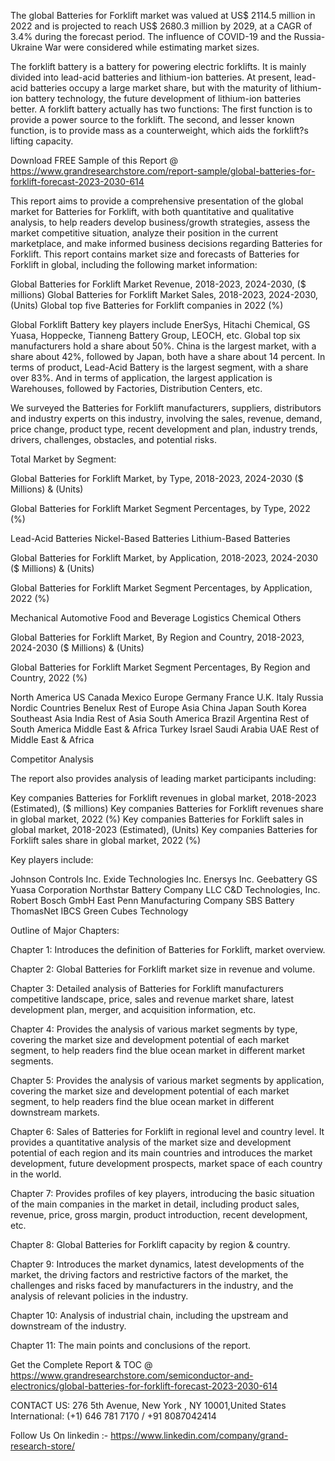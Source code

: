 
The global Batteries for Forklift market was valued at US$ 2114.5 million in 2022 and is projected to reach US$ 2680.3 million by 2029, at a CAGR of 3.4% during the forecast period. The influence of COVID-19 and the Russia-Ukraine War were considered while estimating market sizes.

The forklift battery is a battery for powering electric forklifts. It is mainly divided into lead-acid batteries and lithium-ion batteries. At present, lead-acid batteries occupy a large market share, but with the maturity of lithium-ion battery technology, the future development of lithium-ion batteries better. A forklift battery actually has two functions: The first function is to provide a power source to the forklift. The second, and lesser known function, is to provide mass as a counterweight, which aids the forklift?s lifting capacity.

Download FREE Sample of this Report @ https://www.grandresearchstore.com/report-sample/global-batteries-for-forklift-forecast-2023-2030-614

This report aims to provide a comprehensive presentation of the global market for Batteries for Forklift, with both quantitative and qualitative analysis, to help readers develop business/growth strategies, assess the market competitive situation, analyze their position in the current marketplace, and make informed business decisions regarding Batteries for Forklift. This report contains market size and forecasts of Batteries for Forklift in global, including the following market information:

Global Batteries for Forklift Market Revenue, 2018-2023, 2024-2030, ($ millions)
Global Batteries for Forklift Market Sales, 2018-2023, 2024-2030, (Units)
Global top five Batteries for Forklift companies in 2022 (%)

Global Forklift Battery key players include EnerSys, Hitachi Chemical, GS Yuasa, Hoppecke, Tianneng Battery Group, LEOCH, etc. Global top six manufacturers hold a share about 50%. China is the largest market, with a share about 42%, followed by Japan, both have a share about 14 percent. In terms of product, Lead-Acid Battery is the largest segment, with a share over 83%. And in terms of application, the largest application is Warehouses, followed by Factories, Distribution Centers, etc.

We surveyed the Batteries for Forklift manufacturers, suppliers, distributors and industry experts on this industry, involving the sales, revenue, demand, price change, product type, recent development and plan, industry trends, drivers, challenges, obstacles, and potential risks.

Total Market by Segment:

Global Batteries for Forklift Market, by Type, 2018-2023, 2024-2030 ($ Millions) & (Units)

Global Batteries for Forklift Market Segment Percentages, by Type, 2022 (%)

Lead-Acid Batteries
Nickel-Based Batteries
Lithium-Based Batteries

Global Batteries for Forklift Market, by Application, 2018-2023, 2024-2030 ($ Millions) & (Units)

Global Batteries for Forklift Market Segment Percentages, by Application, 2022 (%)

Mechanical
Automotive
Food and Beverage
Logistics
Chemical
Others

Global Batteries for Forklift Market, By Region and Country, 2018-2023, 2024-2030 ($ Millions) & (Units)

Global Batteries for Forklift Market Segment Percentages, By Region and Country, 2022 (%)

North America
US
Canada
Mexico
Europe
Germany
France
U.K.
Italy
Russia
Nordic Countries
Benelux
Rest of Europe
Asia
China
Japan
South Korea
Southeast Asia
India
Rest of Asia
South America
Brazil
Argentina
Rest of South America
Middle East & Africa
Turkey
Israel
Saudi Arabia
UAE
Rest of Middle East & Africa

Competitor Analysis

The report also provides analysis of leading market participants including:

Key companies Batteries for Forklift revenues in global market, 2018-2023 (Estimated), ($ millions)
Key companies Batteries for Forklift revenues share in global market, 2022 (%)
Key companies Batteries for Forklift sales in global market, 2018-2023 (Estimated), (Units)
Key companies Batteries for Forklift sales share in global market, 2022 (%)

Key players include:

Johnson Controls Inc.
Exide Technologies Inc.
Enersys Inc.
Geebattery
GS Yuasa Corporation
Northstar Battery Company LLC
C&D Technologies, Inc.
Robert Bosch GmbH
East Penn Manufacturing Company
SBS Battery
ThomasNet
IBCS
Green Cubes Technology

Outline of Major Chapters:

Chapter 1: Introduces the definition of Batteries for Forklift, market overview.

Chapter 2: Global Batteries for Forklift market size in revenue and volume.

Chapter 3: Detailed analysis of Batteries for Forklift manufacturers competitive landscape, price, sales and revenue market share, latest development plan, merger, and acquisition information, etc.

Chapter 4: Provides the analysis of various market segments by type, covering the market size and development potential of each market segment, to help readers find the blue ocean market in different market segments.

Chapter 5: Provides the analysis of various market segments by application, covering the market size and development potential of each market segment, to help readers find the blue ocean market in different downstream markets.

Chapter 6: Sales of Batteries for Forklift in regional level and country level. It provides a quantitative analysis of the market size and development potential of each region and its main countries and introduces the market development, future development prospects, market space of each country in the world.

Chapter 7: Provides profiles of key players, introducing the basic situation of the main companies in the market in detail, including product sales, revenue, price, gross margin, product introduction, recent development, etc.

Chapter 8: Global Batteries for Forklift capacity by region & country.

Chapter 9: Introduces the market dynamics, latest developments of the market, the driving factors and restrictive factors of the market, the challenges and risks faced by manufacturers in the industry, and the analysis of relevant policies in the industry.

Chapter 10: Analysis of industrial chain, including the upstream and downstream of the industry.

Chapter 11: The main points and conclusions of the report.

Get the Complete Report & TOC @ https://www.grandresearchstore.com/semiconductor-and-electronics/global-batteries-for-forklift-forecast-2023-2030-614

CONTACT US:
276 5th Avenue, New York , NY 10001,United States
International: (+1) 646 781 7170 / +91 8087042414

Follow Us On linkedin :- https://www.linkedin.com/company/grand-research-store/

